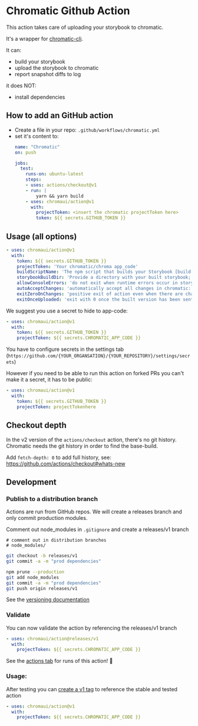 # Chromatic Github Action

This action takes care of uploading your storybook to chromatic.

It's a wrapper for [chromatic-cli](https://github.com/chromaui/chromatic-cli).

It can:
  - build your storybook
  - upload the storybook to chromatic
  - report snapshot diffs to log

it does NOT:
  - install dependencies

## How to add an GitHub action

- Create a file in your repo: `.github/workflows/chromatic.yml`
- set it's content to:
  ```yml
  name: "Chromatic"
  on: push

  jobs:
    test:
      runs-on: ubuntu-latest
      steps:
      - uses: actions/checkout@v1
      - run: |
          yarn && yarn build
      - uses: chromaui/action@v1
        with: 
          projectToken: <insert the chromatic projectToken here>
          token: ${{ secrets.GITHUB_TOKEN }}
  ```

## Usage (all options)

```yaml
- uses: chromaui/action@v1
  with:
    token: ${{ secrets.GITHUB_TOKEN }}
    projectToken: 'Your chromatic/chroma app_code'
    buildScriptName: 'The npm script that builds your Storybook [build-storybook]'
    storybookBuildDir: 'Provide a directory with your built storybook; use if you've already built your storybook'
    allowConsoleErrors: 'do not exit when runtime errors occur in storybook'
    autoAcceptChanges: 'automatically accept all changes in chromatic: boolean or branchname'
    exitZeroOnChanges: 'positive exit of action even when there are changes: boolean or branchname'
    exitOnceUploaded: 'exit with 0 once the built version has been sent to chromatic: boolean or branchname'
```


We suggest you use a secret to hide to app-code:

```yaml
- uses: chromaui/action@v1
  with:
    token: ${{ secrets.GITHUB_TOKEN }}
    projectToken: ${{ secrets.CHROMATIC_APP_CODE }}
```

You have to configure secrets in the settings tab (`https://github.com/{YOUR_ORGANSATION}/{YOUR_REPOSITORY}/settings/secrets`)

However if you need to be able to run this action on forked PRs you can't make it a secret, it has to be public:

```yaml
- uses: chromaui/action@v1
  with:
    token: ${{ secrets.GITHUB_TOKEN }}
    projectToken: projectTokenhere
```

## Checkout depth

In the v2 version of the `actions/checkout` action, there's no git history. Chromatic needs the git history in order to find the base-build.

Add `fetch-depth: 0` to add full history, see: https://github.com/actions/checkout#whats-new

## Development

### Publish to a distribution branch

Actions are run from GitHub repos. We will create a releases branch and only commit production modules. 

Comment out node_modules in `.gitignore` and create a releases/v1 branch
```plaintext
# comment out in distribution branches
# node_modules/
```

```sh
git checkout -b releases/v1
git commit -a -m "prod dependencies"
```

```sh
npm prune --production
git add node_modules
git commit -a -m "prod dependencies"
git push origin releases/v1
```

See the [versioning documentation](https://github.com/actions/toolkit/blob/master/docs/action-versioning.md)

### Validate

You can now validate the action by referencing the releases/v1 branch

```yaml
- uses: chromaui/action@releases/v1
  with:
    projectToken: ${{ secrets.CHROMATIC_APP_CODE }}
```

See the [actions tab](https://github.com/chromaui/action/actions) for runs of this action! :rocket:

### Usage:

After testing you can [create a v1 tag](https://github.com/actions/toolkit/blob/master/docs/action-versioning.md) to reference the stable and tested action

```yaml
- uses: chromaui/action@v1
  with:
    projectToken: ${{ secrets.CHROMATIC_APP_CODE }}
```
